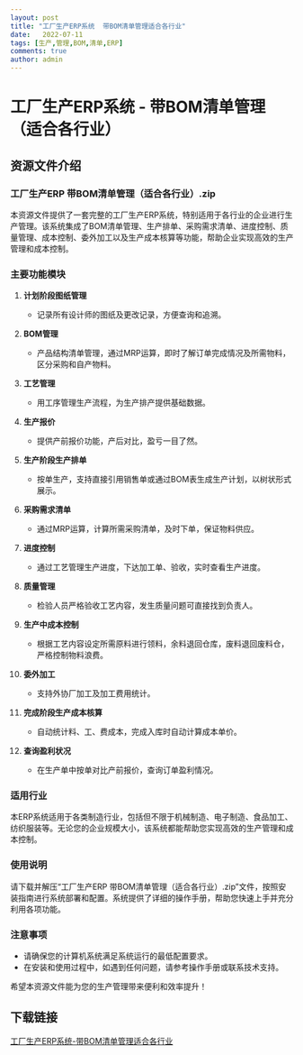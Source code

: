 ```yaml
---
layout: post
title: "工厂生产ERP系统  带BOM清单管理适合各行业"
date:   2022-07-11
tags: [生产,管理,BOM,清单,ERP]
comments: true
author: admin
---
```

# 工厂生产ERP系统 - 带BOM清单管理（适合各行业）

## 资源文件介绍

### 工厂生产ERP 带BOM清单管理（适合各行业）.zip

本资源文件提供了一套完整的工厂生产ERP系统，特别适用于各行业的企业进行生产管理。该系统集成了BOM清单管理、生产排单、采购需求清单、进度控制、质量管理、成本控制、委外加工以及生产成本核算等功能，帮助企业实现高效的生产管理和成本控制。

### 主要功能模块

1. **计划阶段图纸管理**
   - 记录所有设计师的图纸及更改记录，方便查询和追溯。

2. **BOM管理**
   - 产品结构清单管理，通过MRP运算，即时了解订单完成情况及所需物料，区分采购和自产物料。

3. **工艺管理**
   - 用工序管理生产流程，为生产排产提供基础数据。

4. **生产报价**
   - 提供产前报价功能，产后对比，盈亏一目了然。

5. **生产阶段生产排单**
   - 按单生产，支持直接引用销售单或通过BOM表生成生产计划，以树状形式展示。

6. **采购需求清单**
   - 通过MRP运算，计算所需采购清单，及时下单，保证物料供应。

7. **进度控制**
   - 通过工艺管理生产进度，下达加工单、验收，实时查看生产进度。

8. **质量管理**
   - 检验人员严格验收工艺内容，发生质量问题可直接找到负责人。

9. **生产中成本控制**
   - 根据工艺内容设定所需原料进行领料，余料退回仓库，废料退回废料仓，严格控制物料浪费。

10. **委外加工**
    - 支持外协厂加工及加工费用统计。

11. **完成阶段生产成本核算**
    - 自动统计料、工、费成本，完成入库时自动计算成本单价。

12. **查询盈利状况**
    - 在生产单中按单对比产前报价，查询订单盈利情况。

### 适用行业

本ERP系统适用于各类制造行业，包括但不限于机械制造、电子制造、食品加工、纺织服装等。无论您的企业规模大小，该系统都能帮助您实现高效的生产管理和成本控制。

### 使用说明

请下载并解压“工厂生产ERP 带BOM清单管理（适合各行业）.zip”文件，按照安装指南进行系统部署和配置。系统提供了详细的操作手册，帮助您快速上手并充分利用各项功能。

### 注意事项

- 请确保您的计算机系统满足系统运行的最低配置要求。
- 在安装和使用过程中，如遇到任何问题，请参考操作手册或联系技术支持。

希望本资源文件能为您的生产管理带来便利和效率提升！

## 下载链接

[工厂生产ERP系统-带BOM清单管理适合各行业](https://pan.quark.cn/s/61f297a5d1ea)